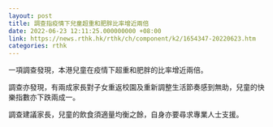 ```yaml
---
layout: post
title: 調查指疫情下兒童超重和肥胖比率增近兩倍
date: 2022-06-23 12:11:25.000000000 +08:00
link: https://news.rthk.hk/rthk/ch/component/k2/1654347-20220623.htm
categories: rthk
---
```


一項調查發現，本港兒童在疫情下超重和肥胖的比率增近兩倍。

調查亦發現，有兩成家長對子女重返校園及重新調整生活節奏感到無助，兒童的快樂指數亦下跌兩成一。

調查建議家長，兒童的飲食須適量均衡之餘，自身亦要尋求專業人士支援。
